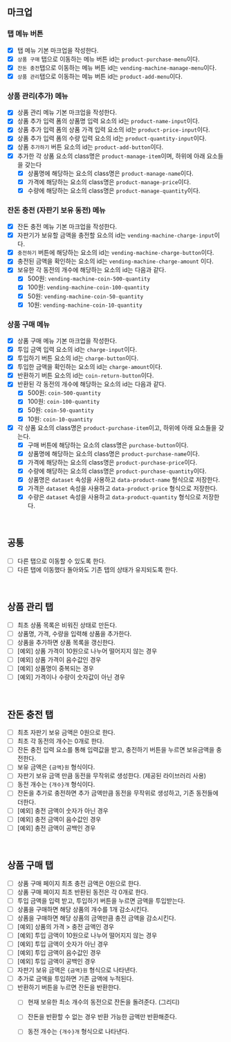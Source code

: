 ## 마크업

### **탭 메뉴 버튼**
- [x] 탭 메뉴 기본 마크업을 작성한다.
- [x] `상품 구매` 탭으로 이동하는 메뉴 버튼 id는 `product-purchase-menu`이다.
- [x] `잔돈 충전`탭으로 이동하는 메뉴 버튼 id는 `vending-machine-manage-menu`이다.
- [x] `상품 관리`탭으로 이동하는 메뉴 버튼 id는 `product-add-menu`이다.

### **상품 관리(추가) 메뉴**

- [x] 상품 관리 메뉴 기본 마크업을 작성한다.
- [x] 상품 추가 입력 폼의 상품명 입력 요소의 id는 `product-name-input`이다.
- [x] 상품 추가 입력 폼의 상품 가격 입력 요소의 id는 `product-price-input`이다.
- [x] 상품 추가 입력 폼의 수량 입력 요소의 id는 `product-quantity-input`이다.
- [x] 상품 `추가하기` 버튼 요소의 id는 `product-add-button`이다.
- [x] 추가한 각 상품 요소의 class명은 `product-manage-item`이며, 하위에 아래 요소들을 갖는다
  - [x] 상품명에 해당하는 요소의 class명은 `product-manage-name`이다.
  - [x] 가격에 해당하는 요소의 class명은 `product-manage-price`이다.
  - [x] 수량에 해당하는 요소의 class명은 `product-manage-quantity`이다.

### **잔돈 충전 (자판기 보유 동전) 메뉴**

- [x] 잔돈 충전 메뉴 기본 마크업을 작성한다.
- [x] 자판기가 보유할 금액을 충전할 요소의 id는 `vending-machine-charge-input`이다.
- [x] `충전하기` 버튼에 해당하는 요소의 id는 `vending-machine-charge-button`이다.
- [x] 충전된 금액을 확인하는 요소의 id는 `vending-machine-charge-amount` 이다.
- [x] 보유한 각 동전의 개수에 해당하는 요소의 id는 다음과 같다.
  - [x] 500원: `vending-machine-coin-500-quantity`
  - [x] 100원: `vending-machine-coin-100-quantity`
  - [x] 50원: `vending-machine-coin-50-quantity`
  - [x] 10원: `vending-machine-coin-10-quantity`

### **상품 구매 메뉴**

- [x] 상품 구매 메뉴 기본 마크업을 작성한다.
- [x] 투입 금액 입력 요소의 id는 `charge-input`이다.
- [x] 투입하기 버튼 요소의 id는 `charge-button`이다.
- [x] 투입한 금액을 확인하는 요소의 id는 `charge-amount`이다.
- [x] 반환하기 버튼 요소의 id는 `coin-return-button`이다.
- [x] 반환된 각 동전의 개수에 해당하는 요소의 id는 다음과 같다.
  - [x] 500원: `coin-500-quantity`
  - [x] 100원: `coin-100-quantity`
  - [x] 50원: `coin-50-quantity`
  - [x] 10원: `coin-10-quantity`
- [x] 각 상품 요소의 class명은 `product-purchase-item`이고, 하위에 아래 요소들을 갖는다.
  - [x] 구매 버튼에 해당하는 요소의 class명은 `purchase-button`이다.
  - [x] 상품명에 해당하는 요소의 class명은 `product-purchase-name`이다.
  - [x] 가격에 해당하는 요소의 class명은 `product-purchase-price`이다.
  - [x] 수량에 해당하는 요소의 class명은 `product-purchase-quantity`이다.
  - [x] 상품명은 `dataset` 속성을 사용하고 `data-product-name` 형식으로 저장한다.
  - [x] 가격은 `dataset` 속성을 사용하고 `data-product-price` 형식으로 저장한다.
  - [x] 수량은 `dataset` 속성을 사용하고 `data-product-quantity` 형식으로 저장한다.

<br>

## 공통

- [ ] 다른 탭으로 이동할 수 있도록 한다.
- [ ] 다른 탭에 이동했다 돌아와도 기존 탭의 상태가 유지되도록 한다.

<br>

## 상품 관리 탭

- [ ] 최초 상품 목록은 비워진 상태로 만든다.
- [ ] 상품명, 가격, 수량을 입력해 상품을 추가한다.
- [ ] 상품을 추가하면 상품 목록을 갱신한다.
- [ ] [예외] 상품 가격이 10원으로 나누어 떨어지지 않는 경우
- [ ] [예외] 상품 가격이 음수값인 경우
- [ ] [예외] 상품명이 중복되는 경우
- [ ] [예외] 가격이나 수량이 숫자값이 아닌 경우

<br>

## 잔돈 충전 탭

- [ ] 최초 자판기 보유 금액은 0원으로 한다.
- [ ] 최초 각 동전의 개수는 0개로 한다.
- [ ] 잔돈 충전 입력 요소를 통해 입력값을 받고, 충전하기 버튼을 누르면 보유금액을 충전한다.
- [ ] 보유 금액은 `{금액}원` 형식이다.
- [ ] 자판기 보유 금액 만큼 동전을 무작위로 생성한다. (제공된 라이브러리 사용)
- [ ] 동전 개수는 `{개수}개` 형식이다.
- [ ] 잔돈을 추가로 충전하면 추가 금액만큼 동전을 무작위로 생성하고, 기존 동전들에 더한다.
- [ ] [예외] 충전 금액이 숫자가 아닌 경우
- [ ] [예외] 충전 금액이 음수값인 경우
- [ ] [예외] 충전 금액이 공백인 경우

<br>

## 상품 구매 탭

- [ ] 상품 구매 페이지 최초 충전 금액은 0원으로 한다.
- [ ] 상품 구매 페이지 최초 반환된 동전은 각 0개로 한다.
- [ ] 투입 금액을 입력 받고, 투입하기 버튼을 누르면 금액을 투입받는다.
- [ ] 상품을 구매하면 해당 상품의 개수를 1개 감소시킨다.
- [ ] 상품을 구매하면 해당 상품의 금액만큼 충전 금액을 감소시킨다.
- [ ] [예외] 상품의 가격 > 충전 금액인 경우
- [ ] [예외] 투입 금액이 10원으로 나누어 떨어지지 않는 경우
- [ ] [예외] 투입 금액이 숫자가 아닌 경우
- [ ] [예외] 투입 금액이 음수값인 경우
- [ ] [예외] 투입 금액이 공백인 경우
- [ ] 자판기 보유 금액은 `{금액}원` 형식으로 나타낸다.
- [ ] 추가로 금액을 투입하면 기존 금액에 누적된다.
- [ ] 반환하기 버튼을 누르면 잔돈을 반환한다.
  - [ ] 현재 보유한 최소 개수의 동전으로 잔돈을 돌려준다. (그리디)
  - [ ] 잔돈을 반환할 수 없는 경우 반환 가능한 금액만 반환해준다.
  - [ ] 동전 개수는 `{개수}개` 형식으로 나타낸다.

